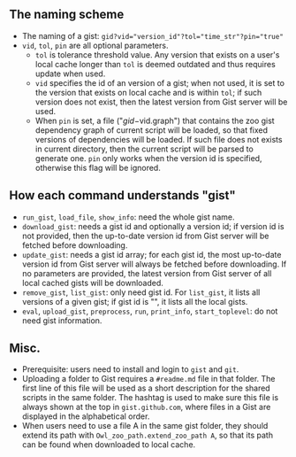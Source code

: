 ## The naming scheme

- The naming of a gist: `gid?vid="version_id"?tol="time_str"?pin="true"`
- `vid`, `tol`, `pin` are all optional parameters.
  * `tol` is tolerance threshold value. Any version that exists on a user's local cache longer than `tol` is deemed outdated and thus requires update when used.
  * `vid` specifies the id of an version of a gist; when not used, it is set to the version that exists on local cache and is within `tol`; if such version does not exist, then the latest version from Gist server will be used.
  * When `pin` is set, a file ("$gid-$vid.graph") that contains the zoo gist dependency graph of current script will be loaded, so that fixed versions of dependencies will be loaded. If such file does not exists in current directory, then the current script will be parsed to generate one. `pin` only works when the version id is specified, otherwise this flag will be ignored.

## How each command understands "gist"

- `run_gist`, `load_file`, `show_info`: need the whole gist name.
- `download_gist`: needs a gist id and optionally a version id; if version id is not provided, then the up-to-date version id from Gist server will be fetched before downloading.
- `update_gist`: needs a gist id array; for each gist id, the most up-to-date version id from Gist server will always be fetched before downloading. If no parameters are provided, the latest version from Gist server of all local cached gists will be downloaded.
- `remove_gist`, `list_gist`: only need gist id. For `list_gist`, it lists all versions of a given gist; if gist id is "", it lists all the local gists.
- `eval`, `upload_gist`, `preprocess`, `run`, `print_info`, `start_toplevel`: do not need gist information.


## Misc.

- Prerequisite: users need to install and login to `gist` and `git`.
- Uploading a folder to Gist requires a `#readme.md` file in that folder. The first line of this file will be used as a short description for the shared scripts in the same folder. The hashtag is used to make sure this file is always shown at the top in `gist.github.com`, where files in a Gist are displayed in the alphabetical order.
- When users need to use a file A in the same gist folder, they should extend its path with `Owl_zoo_path.extend_zoo_path A`, so that its path can be found when downloaded to local cache.
